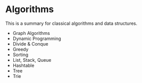 # Algorithms
This is a summary for classical algorithms and data structures.

- Graph Algorithms
- Dynamic Programming
- Divide & Conque
- Greedy
- Sorting
- List, Stack, Queue
- Hashtable
- Tree
- Trie
